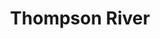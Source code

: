 ---
layout: product
product_id: 2062562492478
id: 2062562492478
title: Thompson River
body_html: >-
  <p>Taken alongside the Thompson River in the fall of 2016.</p>

  <p>While on a road trip back from the interior of BC, we stopped alongside the Thompson River in between Spences Bridge and Lytton. The blue sky reflecting on the water was so picturesque, while a little ways to the left, dark clouds loomed in the distance.</p>

  <p> </p>
vendor: Connell McCarthy
product_type: Posters, Prints, & Visual Artwork
created_at: 2019-03-17T13:32:30-04:00
handle: thompson-river
updated_at: 2022-03-31T15:43:35-04:00
published_at: 2018-08-22T19:38:24-04:00
template_suffix: ""
status: active
published_scope: global
tags: Batch 03, fall, Print, River, water
admin_graphql_api_id: gid://shopify/Product/2062562492478
variants:
  - id: 39577250725950
    product_id: 2062562492478
    title: 8x10” / Full Colour
    price: "35.00"
    sku: CM-PP-B3-09-XXS-FC
    position: 1
    inventory_policy: continue
    compare_at_price: null
    fulfillment_service: manual
    inventory_management: shopify
    option1: 8x10”
    option2: Full Colour
    option3: null
    created_at: 2021-09-01T15:41:02-04:00
    updated_at: 2022-02-07T16:23:20-05:00
    taxable: true
    barcode: ""
    grams: 208
    image_id: 6301843849278
    weight: 0.208
    weight_unit: kg
    inventory_item_id: 41671691370558
    inventory_quantity: 100
    old_inventory_quantity: 100
    requires_shipping: true
    admin_graphql_api_id: gid://shopify/ProductVariant/39577250725950
  - id: 39577250758718
    product_id: 2062562492478
    title: 8x10” / Black & White
    price: "35.00"
    sku: CM-PP-B3-09-XXS-BW
    position: 2
    inventory_policy: continue
    compare_at_price: null
    fulfillment_service: manual
    inventory_management: shopify
    option1: 8x10”
    option2: Black & White
    option3: null
    created_at: 2021-09-01T15:41:02-04:00
    updated_at: 2022-02-07T16:23:21-05:00
    taxable: true
    barcode: ""
    grams: 208
    image_id: 6301843816510
    weight: 0.208
    weight_unit: kg
    inventory_item_id: 41671691403326
    inventory_quantity: 100
    old_inventory_quantity: 100
    requires_shipping: true
    admin_graphql_api_id: gid://shopify/ProductVariant/39577250758718
  - id: 39577250791486
    product_id: 2062562492478
    title: 8.5x11” / Full Colour
    price: "35.00"
    sku: CM-PP-B3-09-XS-FC
    position: 3
    inventory_policy: continue
    compare_at_price: null
    fulfillment_service: manual
    inventory_management: shopify
    option1: 8.5x11”
    option2: Full Colour
    option3: null
    created_at: 2021-09-01T15:41:02-04:00
    updated_at: 2022-02-07T16:23:20-05:00
    taxable: true
    barcode: ""
    grams: 208
    image_id: 6301843849278
    weight: 0.208
    weight_unit: kg
    inventory_item_id: 41671691436094
    inventory_quantity: 100
    old_inventory_quantity: 100
    requires_shipping: true
    admin_graphql_api_id: gid://shopify/ProductVariant/39577250791486
  - id: 39577250824254
    product_id: 2062562492478
    title: 8.5x11” / Black & White
    price: "35.00"
    sku: CM-PP-B3-09-XS-BW
    position: 4
    inventory_policy: continue
    compare_at_price: null
    fulfillment_service: manual
    inventory_management: shopify
    option1: 8.5x11”
    option2: Black & White
    option3: null
    created_at: 2021-09-01T15:41:02-04:00
    updated_at: 2022-02-07T16:23:20-05:00
    taxable: true
    barcode: ""
    grams: 208
    image_id: 6301843816510
    weight: 0.208
    weight_unit: kg
    inventory_item_id: 41671691468862
    inventory_quantity: 100
    old_inventory_quantity: 100
    requires_shipping: true
    admin_graphql_api_id: gid://shopify/ProductVariant/39577250824254
  - id: 39577250857022
    product_id: 2062562492478
    title: 13x19” / Full Colour
    price: "40.00"
    sku: CM-PP-B3-09-S-FC
    position: 5
    inventory_policy: continue
    compare_at_price: null
    fulfillment_service: manual
    inventory_management: shopify
    option1: 13x19”
    option2: Full Colour
    option3: null
    created_at: 2021-09-01T15:41:02-04:00
    updated_at: 2022-02-07T16:23:20-05:00
    taxable: true
    barcode: ""
    grams: 208
    image_id: 6301843849278
    weight: 0.208
    weight_unit: kg
    inventory_item_id: 41671691501630
    inventory_quantity: 100
    old_inventory_quantity: 100
    requires_shipping: true
    admin_graphql_api_id: gid://shopify/ProductVariant/39577250857022
  - id: 39577250889790
    product_id: 2062562492478
    title: 13x19” / Black & White
    price: "40.00"
    sku: CM-PP-B3-09-S-BW
    position: 6
    inventory_policy: continue
    compare_at_price: null
    fulfillment_service: manual
    inventory_management: shopify
    option1: 13x19”
    option2: Black & White
    option3: null
    created_at: 2021-09-01T15:41:02-04:00
    updated_at: 2022-02-07T16:23:26-05:00
    taxable: true
    barcode: ""
    grams: 208
    image_id: 6301843816510
    weight: 0.208
    weight_unit: kg
    inventory_item_id: 41671691534398
    inventory_quantity: 100
    old_inventory_quantity: 100
    requires_shipping: true
    admin_graphql_api_id: gid://shopify/ProductVariant/39577250889790
  - id: 39577250922558
    product_id: 2062562492478
    title: 16x20” / Full Colour
    price: "50.00"
    sku: CM-PP-B3-09-M-FC
    position: 7
    inventory_policy: continue
    compare_at_price: null
    fulfillment_service: manual
    inventory_management: shopify
    option1: 16x20”
    option2: Full Colour
    option3: null
    created_at: 2021-09-01T15:41:02-04:00
    updated_at: 2022-02-07T16:23:25-05:00
    taxable: true
    barcode: ""
    grams: 208
    image_id: 6301843849278
    weight: 0.208
    weight_unit: kg
    inventory_item_id: 41671691567166
    inventory_quantity: 100
    old_inventory_quantity: 100
    requires_shipping: true
    admin_graphql_api_id: gid://shopify/ProductVariant/39577250922558
  - id: 39577250955326
    product_id: 2062562492478
    title: 16x20” / Black & White
    price: "50.00"
    sku: CM-PP-B3-09-M-BW
    position: 8
    inventory_policy: continue
    compare_at_price: null
    fulfillment_service: manual
    inventory_management: shopify
    option1: 16x20”
    option2: Black & White
    option3: null
    created_at: 2021-09-01T15:41:02-04:00
    updated_at: 2022-02-07T16:23:25-05:00
    taxable: true
    barcode: ""
    grams: 208
    image_id: 6301843816510
    weight: 0.208
    weight_unit: kg
    inventory_item_id: 41671691599934
    inventory_quantity: 100
    old_inventory_quantity: 100
    requires_shipping: true
    admin_graphql_api_id: gid://shopify/ProductVariant/39577250955326
  - id: 39577250988094
    product_id: 2062562492478
    title: 20x24” / Full Colour
    price: "60.00"
    sku: CM-PP-B3-09-L-FC
    position: 9
    inventory_policy: continue
    compare_at_price: null
    fulfillment_service: manual
    inventory_management: shopify
    option1: 20x24”
    option2: Full Colour
    option3: null
    created_at: 2021-09-01T15:41:02-04:00
    updated_at: 2022-02-07T16:23:26-05:00
    taxable: true
    barcode: ""
    grams: 208
    image_id: 6301843849278
    weight: 0.208
    weight_unit: kg
    inventory_item_id: 41671691632702
    inventory_quantity: 100
    old_inventory_quantity: 100
    requires_shipping: true
    admin_graphql_api_id: gid://shopify/ProductVariant/39577250988094
  - id: 39577251020862
    product_id: 2062562492478
    title: 20x24” / Black & White
    price: "60.00"
    sku: CM-PP-B3-09-L-BW
    position: 10
    inventory_policy: continue
    compare_at_price: null
    fulfillment_service: manual
    inventory_management: shopify
    option1: 20x24”
    option2: Black & White
    option3: null
    created_at: 2021-09-01T15:41:02-04:00
    updated_at: 2022-02-07T16:23:25-05:00
    taxable: true
    barcode: ""
    grams: 208
    image_id: 6301843816510
    weight: 0.208
    weight_unit: kg
    inventory_item_id: 41671691665470
    inventory_quantity: 100
    old_inventory_quantity: 100
    requires_shipping: true
    admin_graphql_api_id: gid://shopify/ProductVariant/39577251020862
  - id: 39577251053630
    product_id: 2062562492478
    title: 20x30” / Full Colour
    price: "70.00"
    sku: CM-PP-B3-09-XL-FC
    position: 11
    inventory_policy: continue
    compare_at_price: null
    fulfillment_service: manual
    inventory_management: shopify
    option1: 20x30”
    option2: Full Colour
    option3: null
    created_at: 2021-09-01T15:41:02-04:00
    updated_at: 2022-02-07T16:23:32-05:00
    taxable: true
    barcode: ""
    grams: 208
    image_id: 6301843849278
    weight: 0.208
    weight_unit: kg
    inventory_item_id: 41671691698238
    inventory_quantity: 100
    old_inventory_quantity: 100
    requires_shipping: true
    admin_graphql_api_id: gid://shopify/ProductVariant/39577251053630
  - id: 39577251086398
    product_id: 2062562492478
    title: 20x30” / Black & White
    price: "70.00"
    sku: CM-PP-B3-09-XL-BW
    position: 12
    inventory_policy: continue
    compare_at_price: null
    fulfillment_service: manual
    inventory_management: shopify
    option1: 20x30”
    option2: Black & White
    option3: null
    created_at: 2021-09-01T15:41:02-04:00
    updated_at: 2022-02-07T16:23:31-05:00
    taxable: true
    barcode: ""
    grams: 208
    image_id: 6301843816510
    weight: 0.208
    weight_unit: kg
    inventory_item_id: 41671691731006
    inventory_quantity: 100
    old_inventory_quantity: 100
    requires_shipping: true
    admin_graphql_api_id: gid://shopify/ProductVariant/39577251086398
  - id: 39577251119166
    product_id: 2062562492478
    title: 24x36” / Full Colour
    price: "90.00"
    sku: CM-PP-B3-09-XXL-FC
    position: 13
    inventory_policy: continue
    compare_at_price: null
    fulfillment_service: manual
    inventory_management: shopify
    option1: 24x36”
    option2: Full Colour
    option3: null
    created_at: 2021-09-01T15:41:02-04:00
    updated_at: 2022-02-07T16:23:31-05:00
    taxable: true
    barcode: ""
    grams: 208
    image_id: 6301843849278
    weight: 0.208
    weight_unit: kg
    inventory_item_id: 41671691763774
    inventory_quantity: 100
    old_inventory_quantity: 100
    requires_shipping: true
    admin_graphql_api_id: gid://shopify/ProductVariant/39577251119166
  - id: 39577251151934
    product_id: 2062562492478
    title: 24x36” / Black & White
    price: "90.00"
    sku: CM-PP-B3-09-XXL-BW
    position: 14
    inventory_policy: continue
    compare_at_price: null
    fulfillment_service: manual
    inventory_management: shopify
    option1: 24x36”
    option2: Black & White
    option3: null
    created_at: 2021-09-01T15:41:02-04:00
    updated_at: 2022-02-07T16:23:31-05:00
    taxable: true
    barcode: ""
    grams: 208
    image_id: 6301843816510
    weight: 0.208
    weight_unit: kg
    inventory_item_id: 41671691796542
    inventory_quantity: 100
    old_inventory_quantity: 100
    requires_shipping: true
    admin_graphql_api_id: gid://shopify/ProductVariant/39577251151934
  - id: 39577251184702
    product_id: 2062562492478
    title: 30x40” / Full Colour
    price: "100.00"
    sku: CM-PP-B3-09-XXXL-FC
    position: 15
    inventory_policy: continue
    compare_at_price: null
    fulfillment_service: manual
    inventory_management: shopify
    option1: 30x40”
    option2: Full Colour
    option3: null
    created_at: 2021-09-01T15:41:02-04:00
    updated_at: 2022-02-07T16:23:31-05:00
    taxable: true
    barcode: ""
    grams: 208
    image_id: 6301843849278
    weight: 0.208
    weight_unit: kg
    inventory_item_id: 41671691829310
    inventory_quantity: 100
    old_inventory_quantity: 100
    requires_shipping: true
    admin_graphql_api_id: gid://shopify/ProductVariant/39577251184702
  - id: 39577251217470
    product_id: 2062562492478
    title: 30x40” / Black & White
    price: "100.00"
    sku: CM-PP-B3-09-XXXL-BW
    position: 16
    inventory_policy: continue
    compare_at_price: null
    fulfillment_service: manual
    inventory_management: shopify
    option1: 30x40”
    option2: Black & White
    option3: null
    created_at: 2021-09-01T15:41:02-04:00
    updated_at: 2022-02-07T16:23:32-05:00
    taxable: true
    barcode: ""
    grams: 208
    image_id: 6301843816510
    weight: 0.208
    weight_unit: kg
    inventory_item_id: 41671691862078
    inventory_quantity: 100
    old_inventory_quantity: 100
    requires_shipping: true
    admin_graphql_api_id: gid://shopify/ProductVariant/39577251217470
options:
  - id: 2805853093950
    product_id: 2062562492478
    name: Size
    position: 1
    values:
      - 8x10”
      - 8.5x11”
      - 13x19”
      - 16x20”
      - 20x24”
      - 20x30”
      - 24x36”
      - 30x40”
  - id: 8590082801726
    product_id: 2062562492478
    name: Color
    position: 2
    values:
      - Full Colour
      - Black & White
images:
  - id: 6301843849278
    product_id: 2062562492478
    position: 1
    created_at: 2019-03-17T13:32:43-04:00
    updated_at: 2019-10-20T18:44:17-04:00
    alt: null
    width: 1000
    height: 1500
    src: https://cdn.shopify.com/s/files/1/1624/2355/products/Thompson-River---Product-2019.jpg?v=1571611457
    variant_ids:
      - 39577250725950
      - 39577250791486
      - 39577250857022
      - 39577250922558
      - 39577250988094
      - 39577251053630
      - 39577251119166
      - 39577251184702
    admin_graphql_api_id: gid://shopify/ProductImage/6301843849278
  - id: 6301843816510
    product_id: 2062562492478
    position: 2
    created_at: 2019-03-17T13:32:41-04:00
    updated_at: 2019-10-20T18:44:17-04:00
    alt: null
    width: 1000
    height: 1500
    src: https://cdn.shopify.com/s/files/1/1624/2355/products/Thompson-River---Product-2019-B_W.jpg?v=1571611457
    variant_ids:
      - 39577250758718
      - 39577250824254
      - 39577250889790
      - 39577250955326
      - 39577251020862
      - 39577251086398
      - 39577251151934
      - 39577251217470
    admin_graphql_api_id: gid://shopify/ProductImage/6301843816510
  - id: 28230433177662
    product_id: 2062562492478
    position: 3
    created_at: 2021-05-04T21:27:14-04:00
    updated_at: 2021-05-04T21:27:14-04:00
    alt: null
    width: 2000
    height: 1800
    src: https://cdn.shopify.com/s/files/1/1624/2355/products/PAR_02_0001_ac168676-f543-4032-9f33-94b06d8e3000.png?v=1620178034
    variant_ids: []
    admin_graphql_api_id: gid://shopify/ProductImage/28230433177662
image:
  id: 6301843849278
  product_id: 2062562492478
  position: 1
  created_at: 2019-03-17T13:32:43-04:00
  updated_at: 2019-10-20T18:44:17-04:00
  alt: null
  width: 1000
  height: 1500
  src: https://cdn.shopify.com/s/files/1/1624/2355/products/Thompson-River---Product-2019.jpg?v=1571611457
  variant_ids:
    - 39577250725950
    - 39577250791486
    - 39577250857022
    - 39577250922558
    - 39577250988094
    - 39577251053630
    - 39577251119166
    - 39577251184702
  admin_graphql_api_id: gid://shopify/ProductImage/6301843849278

---